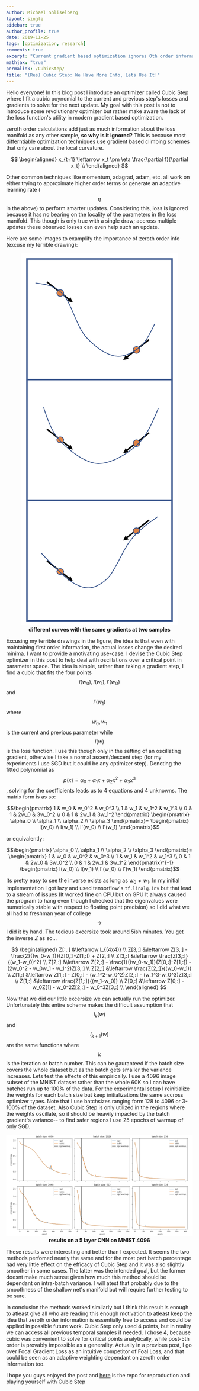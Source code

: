 ```yaml
---
author: Michael Shliselberg
layout: single
sidebar: true
author_profile: true
date: 2019-11-25
tags: [optimization, research]
comments: true
excerpt: "Current gradient based optimization ignores 0th order information. In this post I want to motivate others to try utilizing it."
mathjax: "true"
permalink: /CubicStep/
title: "(Res) Cubic Step: We Have More Info, Lets Use It!"
---   
```


Hello everyone! In this blog post I introduce an optimizer called Cubic Step where I fit a cubic poynomial to the current and previous step's losses and gradients to solve for the next update. My goal with this post is not to introduce some revolutionary optimizer but rather make aware the lack of the loss function's utility in modern gradient based optimization.   

zeroth order calculations add just as much information about the loss manifold as any other sample, **so why is it ignored?** This is because most differntiable optimization techniques use gradient based climbing schemes that only care about the local curvature. 

$$
\begin{aligned}
x_{t+1} \leftarrow x_t \pm \eta \frac{\partial f}{\partial x_t} \\
\end{aligned}
$$

Other common techniques like momentum, adagrad, adam, etc. all work on either trying to approximate higher order terms or generate an adaptive learning rate ($$\eta$$ in the above) to perform smarter updates. Considering this, loss is ignored because it has no bearing on the locality of the parameters in the loss manifold. This though is only true with a single draw; accross multiple updates these observed losses can even help such an update.  

Here are some images to examplify the importance of zeroth order info (excuse my terrible drawing):
<p align="center">
  <img src="/images/CubicStep/example_curves.png">
  <br><b>different curves with the same gradients at two samples</b>
</p>  


Excusing my terrible drawings in the figure, the idea is that even with maintaining first order information, the actual losses change the desired minima. I want to provide a motivating use-case. I devise the Cubic Step optimizer in this post to help deal with oscillations over a critical point in parameter space. The idea is simple, rather than taking a gradient step, I find a cubic that fits the four points $$l(w_0), l(w_1), l'(w_0)$$ and $$l'(w_1)$$ where $$w_0,w_1$$ is the current and previous parameter while $$l(w)$$ is the loss function. I use this though only in the setting of an oscillating gradient, otherwise I take a normal ascent/descent step (for my experiments I use SGD but it could be any optimizer step). Denoting the fitted polynomial as $$p(x) = \alpha_0 + \alpha_1 x + \alpha_2 x^2 + \alpha_3 x^3$$, solving for the coefficients leads us to 4 equations and 4 unknowns. The matrix form is as so:


$$\begin{pmatrix} 1 & w_0 & w_0^2 & w_0^3 \\ 
                1 & w_1 & w_1^2 & w_1^3 \\ 
                0 & 1 & 2w_0 & 3w_0^2 \\ 
                0 & 1 & 2w_1 & 3w_1^2 \end{pmatrix}
\begin{pmatrix} \alpha_0 \\ 
                \alpha_1 \\ 
                \alpha_2 \\ 
                \alpha_3 \end{pmatrix}=
\begin{pmatrix} l(w_0) \\ 
                l(w_1) \\ 
                l'(w_0) \\ 
                l'(w_1) \end{pmatrix}$$  
                
or equivalently:

$$\begin{pmatrix} \alpha_0 \\ 
                  \alpha_1 \\ 
                  \alpha_2 \\ 
                  \alpha_3 \end{pmatrix}=
\begin{pmatrix} 1 & w_0 & w_0^2 & w_0^3 \\ 
                1 & w_1 & w_1^2 & w_1^3 \\ 
                0 & 1 & 2w_0 & 3w_0^2 \\ 
                0 & 1 & 2w_1 & 3w_1^2 \end{pmatrix}^{-1}
\begin{pmatrix} l(w_0) \\ 
                l(w_1) \\ 
                l'(w_0) \\ 
                l'(w_1) \end{pmatrix}$$  
                

Its pretty easy to see the inverse exists as long as $w_0 \neq w_1$. In my initial implementation I got lazy and used tensorflow's `tf.linalg.inv` but that lead to a stream of issues (It worked fine on CPU but on GPU It always caused the program to hang even though I checked that the eigenvalues were numerically stable with respect to floating point precision) so I did what we all had to freshman year of college $$\rightarrow$$ I did it by hand. The tedious excersize took around 5ish minutes. You get the inverse $Z$ as so...

$$
\begin{aligned}
Z[:,:] &\leftarrow I_{(4x4)} \\
Z[3,:] &\leftarrow Z[3,:] - \frac{2}{(w_0-w_1)}(Z[0,:]-Z[1,:]) + Z[2,:] \\
Z[3,:] &\leftarrow \frac{Z[3,:]}{(w_1-w_0)^2} \\
Z[2,:] &\leftarrow Z[2,:] - \frac{1}{(w_0-w_1)}(Z[0,:]-Z[1,:]) - (2w_0^2 - w_0w_1 - w_1^2)Z[3,:] \\
Z[2,:] &\leftarrow \frac{Z[2,:]}{(w_0-w_1)} \\
Z[1,:] &\leftarrow Z[1,:] - Z[0,:] - (w_1^2-w_0^2)Z[2,:] - (w_1^3-w_0^3)Z[3,:] \\
Z[1,:] &\leftarrow \frac{Z[1,:]}{(w_1-w_0)} \\
Z[0,:] &\leftarrow Z[0,:] - w_0Z[1] - w_0^2Z[2,:] - w_0^3Z[3,:] \\
\end{aligned}
$$

Now that we did our little excersize we can actually run the optimizer. Unfortunately this entire scheme makes the difficult assumption that $$l_k(w)$$ and $$l_{k+1}(w)$$ are the same functions where $$k$$ is the iteration or batch number. This can be gauranteed if the batch size covers the whole dataset but as the batch gets smaller the variance increases. Lets test the effects of this empirically. I use a 4096 image subset of the MNIST dataset rather than the whole 60K so I can have batches run up to 100% of the data. For the experimental setup I reinitialize the weights for each batch size but keep initializations the same accross optimizer types. Note that I use batchsizes ranging form 128 to 4096 or 3-100% of the dataset. Also Cubic Step is only utilized in the regions where the weights oscillate, so it should be heavily impacted by the batch gradient's variance-- to find safer regions I use 25 epochs of warmup of only SGD. 

<p align="center">
  <img src="/images/CubicStep/mnist_results.png">
  <br><b>results on a 5 layer CNN on MNIST 4096</b>
</p>  

These results were interesting and better than I expected. It seems the two methods perfomed nearly the same and for the most part batch percentage had very little effect on the efficacy of Cubic Step and it was also slightly smoother in some cases. The latter was the intended goal, but the former doesnt make much sense given how much this method should be dependant on intra-batch variance. I will atest that probably due to the smoothness of the shallow net's manifold but will require further testing to be sure.  

In conclusion the methods worked similarly but I think this result is enough to atleast give all who are reading this enough motivation to atleast keep the idea that zeroth order information is essentially free to access and could be applied in possible future work. Cubic Step only used 4 points, but in reality we can access all previous temporal samples if needed. I chose 4, because cubic was convenient to solve for critical points analytically, while post-5th order is provably impossible as a generality. Actually in a previous post, I go over Focal Gradient Loss as an intuitive competitor of Foal Loss, and that could be seen as an adaptive weighting dependant on zeroth order information too.

I hope you guys enjoyed the post and [here](https://github.com/mshlis/CubicStep) is the repo for reproduction and playing yourself with Cubic Step
